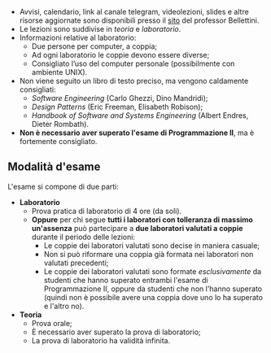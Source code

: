 - Avvisi, calendario, link al canale telegram, videolezioni, slides e altre risorse aggiornate sono disponibili presso il [sito](https://bellettini.di.unimi.it/ingsw.html) del professor Bellettini.
- Le lezioni sono suddivise in *teoria* e *laboratorio*.
- Informazioni relative al laboratorio:
    - Due persone per computer, a coppia;
    - Ad ogni laboratorio le coppie devono essere diverse;
    - Consigliato l’uso del computer personale (possibilmente con ambiente UNIX).
- Non viene seguito un libro di testo preciso, ma vengono caldamente consigliati:
    - *Software Engineering* (Carlo Ghezzi, Dino Mandridi);
    - *Design Patterns* (Eric Freeman, Elisabeth Robison);
    - *Handbook of Software and Systems Engineering* (Albert Endres, Dieter Rombath).
- **Non è necessario aver superato l'esame di Programmazione II**, ma è fortemente consigliato.

## Modalità d'esame

L'esame si compone di due parti:
- **Laboratorio**
    - Prova pratica di laboratorio di 4 ore (da soli).
    - **Oppure** per chi segue **tutti i laboratori con tolleranza di massimo un'assenza** può partecipare a **due laboratori valutati a coppie** durante il periodo delle lezioni:
	    - Le coppie dei laboratori valutati sono decise in maniera casuale;
	    - Non si può riformare una coppia già formata nei laboratori non valutati precedenti;
	    - Le coppie dei laboratori valutati sono formate *esclusivamente* da studenti che hanno superato entrambi l'esame di Programmazione II, oppure da studenti che non l'hanno superato (quindi non è possibile avere una coppia dove uno lo ha superato e l'altro no).
- **Teoria**
    - Prova orale;
    - È necessario aver superato la prova di laboratorio;
    - La prova di laboratorio ha validità infinita.